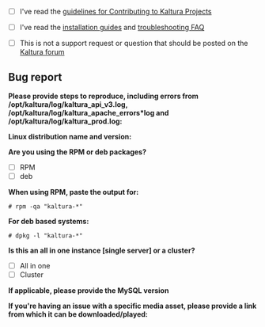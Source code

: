 - [ ] I've read the [guidelines for Contributing to Kaltura Projects](https://github.com/kaltura/platform-install-packages/blob/master/CONTRIBUTING.md)
- [ ] I've read the [installation guides](https://github.com/kaltura/platform-install-packages#documentation-and-guides) and [troubleshooting FAQ](https://github.com/kaltura/platform-install-packages/blob/master/doc/kaltura-packages-faq.md)
- [ ] This is not a support request or question that should be posted on the [Kaltura forum](https://forum.kaltura.org) 


## Bug report

**Please provide steps to reproduce, including errors from /opt/kaltura/log/kaltura_api_v3.log, /opt/kaltura/log/kaltura_apache_errors*log and /opt/kaltura/log/kaltura_prod.log:**

**Linux distribution name and version:**

**Are you using the RPM or deb packages?**
- [ ] RPM
- [ ] deb

**When using RPM, paste the output for:**
```
# rpm -qa "kaltura-*"
```

**For deb based systems:**
```
# dpkg -l "kaltura-*"
```

**Is this an all in one instance [single server] or a cluster?**
- [ ] All in one
- [ ] Cluster

**If applicable, please provide the MySQL version**


**If you're having an issue with a specific media asset, please provide a link from which it can be downloaded/played:**

